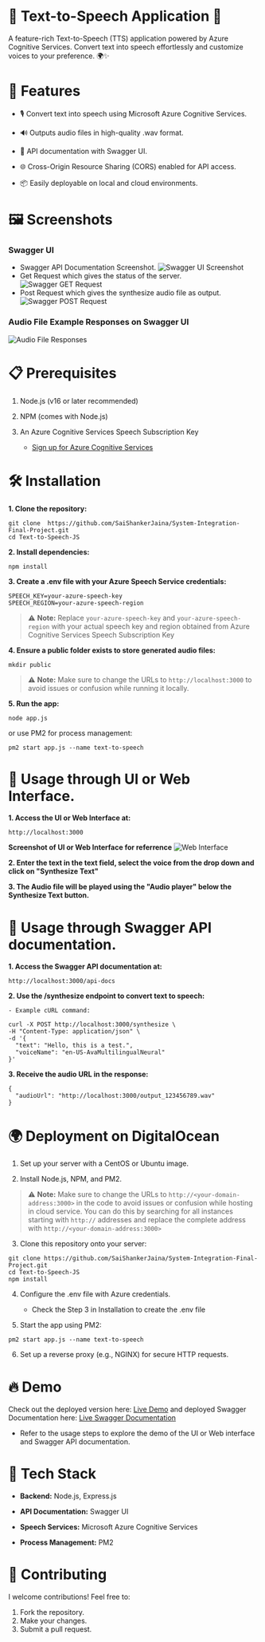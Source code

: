 # 🌟 Text-to-Speech Application 🎤

A feature-rich Text-to-Speech (TTS) application powered by Azure Cognitive Services. Convert text into speech effortlessly and customize voices to your preference. 🌍✨

# 🚀 Features

- 🎙️ Convert text into speech using Microsoft Azure Cognitive Services.

- 🔊 Outputs audio files in high-quality .wav format.

- 📜 API documentation with Swagger UI.

- 🌐 Cross-Origin Resource Sharing (CORS) enabled for API access.

- 📦 Easily deployable on local and cloud environments.



# 🖼️ Screenshots

### Swagger UI
- Swagger API Documentation Screenshot.
![Swagger UI Screenshot](./screenshots/swagger_docs_ui.png)
- Get Request which gives the status of the server.
![Swagger GET Request](./screenshots/swagger_getresponse.png)
- Post Request which gives the synthesize audio file as output.
![Swagger POST Request](./screenshots/swagger_postresponse.png)

### Audio File Example Responses on Swagger UI
![Audio File Responses](./screenshots/swagger_audio_responses.png)

# 📋 Prerequisites
1. Node.js (v16 or later recommended)

2. NPM (comes with Node.js)

3. An Azure Cognitive Services Speech Subscription Key

    - [Sign up for Azure Cognitive Services](https://azure.microsoft.com/en-us/products/ai-services/)

# 🛠️ Installation
**1. Clone the repository:**

```
git clone  https://github.com/SaiShankerJaina/System-Integration-Final-Project.git 
cd Text-to-Speech-JS
```

**2. Install dependencies:**

```
npm install
```

**3. Create a .env file with your Azure Speech Service credentials:**

```
SPEECH_KEY=your-azure-speech-key
SPEECH_REGION=your-azure-speech-region
```
> ⚠️ **Note:** Replace `your-azure-speech-key` and `your-azure-speech-region` with your actual speech key and region obtained from Azure Cognitive Services Speech Subscription Key

**4. Ensure a public folder exists to store generated audio files:**

```
mkdir public
```

> ⚠️ **Note:** Make sure to change the URLs to `http://localhost:3000` to avoid issues or confusion while running it locally.

**5. Run the app:**

```
node app.js
```
or use PM2 for process management:

```
pm2 start app.js --name text-to-speech
```

# 🔗 Usage through UI or Web Interface.

**1. Access the UI or Web Interface at:**

```
http://localhost:3000
```

**Screenshot of UI or Web Interface for referrence**
![Web Interface](./screenshots/livedemo_UI.png)

**2. Enter the text in the text field, select the voice from the drop down and click on "Synthesize Text"**

**3. The Audio file will be played using the "Audio player" below the Synthesize Text button.**

# 🔗 Usage through Swagger API documentation.

**1. Access the Swagger API documentation at:**

```
http://localhost:3000/api-docs
```

**2. Use the /synthesize endpoint to convert text to speech:**

    - Example cURL command:
```
curl -X POST http://localhost:3000/synthesize \
-H "Content-Type: application/json" \
-d '{
  "text": "Hello, this is a test.",
  "voiceName": "en-US-AvaMultilingualNeural"
}'
```

**3. Receive the audio URL in the response:**

```
{
  "audioUrl": "http://localhost:3000/output_123456789.wav"
}
```


# 🌍 Deployment on DigitalOcean

1. Set up your server with a CentOS or Ubuntu image.

2. Install Node.js, NPM, and PM2.

> ⚠️ **Note:** Make sure to change the URLs to `http://<your-domain-address:3000>` in the code to avoid issues or confusion while hosting in cloud service.
> You can do this by searching for all instances starting with `http://` addresses and replace the complete address with `http://<your-domain-address:3000>`
3. Clone this repository onto your server:

```
git clone https://github.com/SaiShankerJaina/System-Integration-Final-Project.git 
cd Text-to-Speech-JS
npm install
```
4. Configure the .env file with Azure credentials.
   - Check the Step 3 in Installation to create the .env file

5. Start the app using PM2:

```
pm2 start app.js --name text-to-speech
```

6. Set up a reverse proxy (e.g., NGINX) for secure HTTP requests.

# 🔥 Demo

Check out the deployed version here: [Live Demo](http://45.55.248.22:3000/)
and deployed Swagger Documentation here: [Live Swagger Documentation](http://45.55.248.22:3000/api-docs/)

- Refer to the usage steps to explore the demo of the UI or Web interface and Swagger API documentation.


# 🧰 Tech Stack

- **Backend:** Node.js, Express.js

- **API Documentation:** Swagger UI

- **Speech Services:** Microsoft Azure Cognitive Services

- **Process Management:** PM2


# 🙌 Contributing
I welcome contributions! Feel free to:

1. Fork the repository.
2. Make your changes.
3. Submit a pull request.
